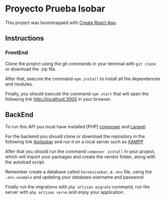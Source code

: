 # Proyecto Prueba Isobar

This project was bootstrapped with [Create React App](https://github.com/facebook/create-react-app).

## Instructions

### FrontEnd

Clone the project using the git commands in your terminal with `git clone ` or download the .zip file.

After that, execute the command `npm install` to install all the dependences and modules.

Finally, you should execute the command `npm start` that will open the following link [http://localhost:3000](http://localhost:3000) in your browser.

## BackEnd

To run this API you must have installed [PHP] [composer](https://getcomposer.org) and [Laravel](https://laravel.com)

For the backend you should clone or download the repository in the following link [ApiIsobar](https://github.com/Sagalo04/ApiIsobar) and run it on a local server such as [XAMPP](https://www.apachefriends.org)

After that you should run the command `composer install` in your project, which will import your packages and create the vendor folder, along with the autoload script.

Remember create a database called `heroesisobar`, a `.env` file, using the `.env.example` and updating your database username and password.

Finally run the migrations with `php artisan migrate` command, run the server with `php artisan serve` and enjoy your application.
